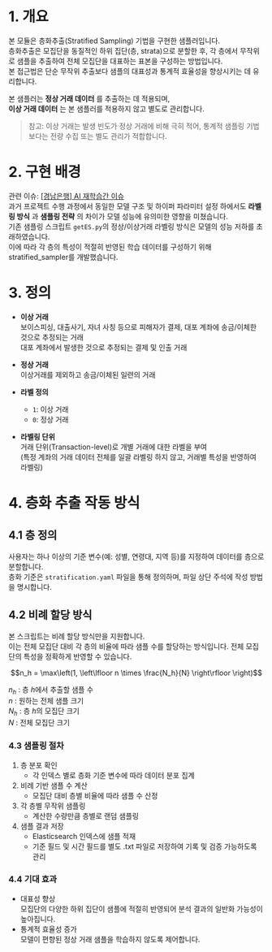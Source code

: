 # 1. 개요
본 모듈은 층화추출(Stratified Sampling) 기법을 구현한 샘플러입니다.  
층화추출은 모집단을 동질적인 하위 집단(층, strata)으로 분할한 후, 각 층에서 무작위로 샘플을 추출하여 전체 모집단을 대표하는 표본을 구성하는 방법입니다.  
본 접근법은 단순 무작위 추출보다 샘플의 대표성과 통계적 효율성을 향상시키는 데 유리합니다.  

본 샘플러는 **정상 거래 데이터** 를 추출하는 데 적용되며,  
**이상 거래 데이터** 는 본 샘플러를 적용하지 않고 별도로 관리합니다.  

> 참고: 이상 거래는 발생 빈도가 정상 거래에 비해 극히 적어, 통계적 샘플링 기법보다는 전량 수집 또는 별도 관리가 적합합니다.


  
# 2. 구현 배경 
관련 이슈: [[경남은행] AI 재학습간 이슈](https://github.com/interezen/ai-parent/issues/69)  
과거 프로젝트 수행 과정에서 동일한 모델 구조 및 하이퍼 파라미터 설정 하에서도 **라벨링 방식** 과 **샘플링 전략** 의 차이가 모델 성능에 유의미한 영향을 미쳤습니다.  
기존 샘플링 스크립트 `getES.py`의 정상/이상거래 라벨링 방식은 모델의 성능 저하를 초래하였습니다.    
이에 따라 각 층의 특성이 적절히 반영된 학습 데이터를 구성하기 위해 stratified_sampler를 개발했습니다.  


# 3. 정의
- **이상 거래**  
  보이스피싱, 대출사기, 자녀 사칭 등으로 피해자가 결제, 대포 계좌에 송금/이체한 것으로 추정되는 거래   
  대포 계좌에서 발생한 것으로 추정되는 결제 및 인출 거래  

- **정상 거래**  
  이상거래를 제외하고 송금/이체된 일련의 거래

- **라벨 정의**  
  - `1`: 이상 거래 
  - `0`: 정상 거래

- **라벨링 단위**  
  거래 단위(Transaction-level)로 개별 거래에 대한 라벨을 부여  
  (특정 계좌의 거래 데이터 전체를 일괄 라벨링 하지 않고, 거래별 특성을 반영하여 라벨링)

# 4. 층화 추출 작동 방식
## 4.1 층 정의
사용자는 하나 이상의 기준 변수(예: 성별, 연령대, 지역 등)를 지정하여 데이터를 층으로 분할합니다.  
층화 기준은 `stratification.yaml` 파일을 통해 정의하며, 파일 상단 주석에 작성 방법을 명시합니다.

## 4.2 비례 할당 방식
본 스크립트는 비례 할당 방식만을 지원합니다.  
이는 전체 모집단 대비 각 층의 비율에 따라 샘플 수를 할당하는 방식입니다.
전체 모집단의 특성을 정확하게 반영할 수 있습니다.  

$$n_h = \max\left(1, \left\lfloor n \times \frac{N_h}{N} \right\rfloor \right)$$

$n_h$ : 층 $h$에서 추출할 샘플 수  
$n$ : 원하는 전체 샘플 크기  
$N_h$ : 층 $h$의 모집단 크기  
$N$ : 전체 모집단 크기  

### 4.3 샘플링 절차
1. 층 분포 확인
   - 각 인덱스 별로 층화 기준 변수에 따라 데이터 분포 집계
2. 비례 기반 샘플 수 계산
   - 모집단 대비 층별 비율에 따라 샘플 수 산정
3. 각 층별 무작위 샘플링
   - 계산한 수량만큼 층별로 랜덤 샘플링
4. 샘플 결과 저장
   - Elasticsearch 인덱스에 샘플 적재
   - 기준 필드 및 시간 필드를 별도 .txt 파일로 저장하여 기록 및 검증 가능하도록 관리

### 4.4 기대 효과  
- 대표성 향상  
모집단의 다양한 하위 집단이 샘플에 적절히 반영되어 분석 결과의 일반화 가능성이 높아집니다.
- 통계적 효율성 증가   
모델이 편향된 정상 거래 샘플을 학습하지 않도록 제어합니다.
